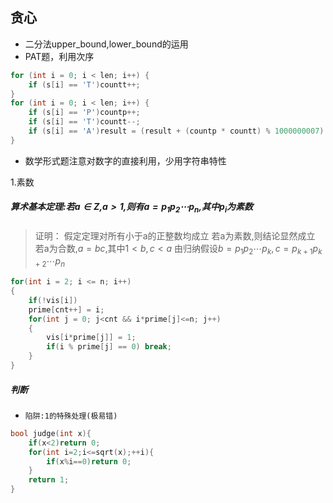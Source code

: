 ## 贪心
- 二分法upper_bound,lower_bound的运用
- PAT题，利用次序
```cpp
for (int i = 0; i < len; i++) {
	if (s[i] == 'T')countt++;
}
for (int i = 0; i < len; i++) {
	if (s[i] == 'P')countp++;
	if (s[i] == 'T')countt--;
	if (s[i] == 'A')result = (result + (countp * countt) % 1000000007) % 1000000007;
}
```
- 数学形式题注意对数字的直接利用，少用字符串特性

1.素数
##### 算术基本定理:若$a\in Z$,$a\gt 1$,则有$a=p_1p_2\cdots p_n$,其中$p_i$为素数
>证明：
假定定理对所有小于a的正整数均成立
若a为素数,则结论显然成立
若a为合数,$a=bc$,其中$1\lt b,c\lt a$
由归纳假设$b=p_1p_2\cdots p_k,c=p_{k+1}p_{k+2}\cdots p_n$
```cpp
for(int i = 2; i <= n; i++)
{
	if(!vis[i])
	prime[cnt++] = i;
	for(int j = 0; j<cnt && i*prime[j]<=n; j++)
	{
		vis[i*prime[j]] = 1;
		if(i % prime[j] == 0) break;
	}
}
```
##### 判断
- `陷阱:1的特殊处理(极易错)`
```cpp
bool judge(int x){
	if(x<2)return 0;
    for(int i=2;i<=sqrt(x);++i){
        if(x%i==0)return 0;
    }
    return 1;
}
```